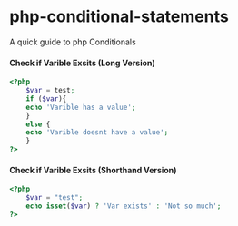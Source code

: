 php-conditional-statements
==========================

A quick guide to php Conditionals


#### Check if Varible Exsits (Long Version)
```php
<?php
    $var = test;
    if ($var){
    echo 'Varible has a value'; 
    } 
    else {
    echo 'Varible doesnt have a value';
    }
?>
```

#### Check if Varible Exsits (Shorthand Version)
```php
<?php
    $var = "test";
    echo isset($var) ? 'Var exists' : 'Not so much';
?>
```
